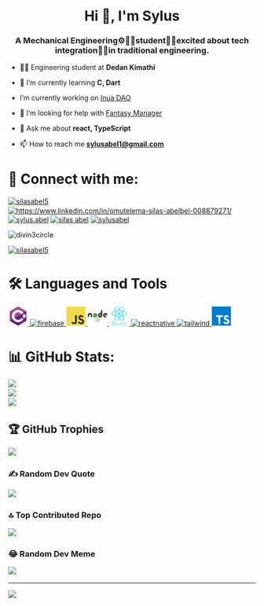 
<h1 align="center">Hi 👋, I'm Sylus</h1>
<h3 align="center">A Mechanical Engineering⚙️👷‍♂️student👨‍🎓excited about tech integration👨‍💻in traditional engineering.</h3>

- 👨‍🎓 Engineering student at **Dedan Kimathi**

- 🌱 I’m currently learning **C, Dart**

- I’m currently working on [Inua DAO](https://github.com/divin3circle/INUA-DAO-HOME)

- 🤝 I’m looking for help with [Fantasy Manager](https://github.com/divin3circle/fanatsyManager)

- 💬 Ask me about **react, TypeScript**

- 📫 How to reach me **sylusabel1@gmail.com**

# 🫴 Connect with me:</h3>
<p align="left">
<a href="https://twitter.com/silasabel5" target="blank"><img align="center" src="https://raw.githubusercontent.com/rahuldkjain/github-profile-readme-generator/master/src/images/icons/Social/twitter.svg" alt="silasabel5" height="30" width="40" /></a>
<a href="https://linkedin.com/in/https://www.linkedin.com/in/omutelema-silas-abelbel-008879271/" target="blank"><img align="center" src="https://raw.githubusercontent.com/rahuldkjain/github-profile-readme-generator/master/src/images/icons/Social/linked-in-alt.svg" alt="https://www.linkedin.com/in/omutelema-silas-abelbel-008879271/" height="30" width="40" /></a>
<a href="https://instagram.com/sylus.abel" target="blank"><img align="center" src="https://raw.githubusercontent.com/rahuldkjain/github-profile-readme-generator/master/src/images/icons/Social/instagram.svg" alt="sylus.abel" height="30" width="40" /></a>
<a href="https://dribbble.com/silas abel" target="blank"><img align="center" src="https://raw.githubusercontent.com/rahuldkjain/github-profile-readme-generator/master/src/images/icons/Social/dribbble.svg" alt="silas abel" height="30" width="40" /></a>
<a href="https://www.leetcode.com/sylusabel" target="blank"><img align="center" src="https://raw.githubusercontent.com/rahuldkjain/github-profile-readme-generator/master/src/images/icons/Social/leet-code.svg" alt="sylusabel" height="30" width="40" /></a>
</p>

<p align="left"> <img src="https://komarev.com/ghpvc/?username=divin3circle&label=Profile%20views&color=0e75b6&style=flat" alt="divin3circle" /> </p>

<p align="left"> <a href="https://twitter.com/silasabel5" target="blank"><img src="https://img.shields.io/twitter/follow/silasabel5?logo=twitter&style=for-the-badge" alt="silasabel5" /></a> </p>


# 🛠 Languages and Tools
<p align="left"> <a href="https://www.w3schools.com/cs/" target="_blank" rel="noreferrer"> <img src="https://raw.githubusercontent.com/devicons/devicon/master/icons/csharp/csharp-original.svg" alt="csharp" width="40" height="40"/> </a> <a href="https://firebase.google.com/" target="_blank" rel="noreferrer"> <img src="https://www.vectorlogo.zone/logos/firebase/firebase-icon.svg" alt="firebase" width="40" height="40"/> </a> <a href="https://developer.mozilla.org/en-US/docs/Web/JavaScript" target="_blank" rel="noreferrer"> <img src="https://raw.githubusercontent.com/devicons/devicon/master/icons/javascript/javascript-original.svg" alt="javascript" width="40" height="40"/> </a> <a href="https://nodejs.org" target="_blank" rel="noreferrer"> <img src="https://raw.githubusercontent.com/devicons/devicon/master/icons/nodejs/nodejs-original-wordmark.svg" alt="nodejs" width="40" height="40"/> </a> <a href="https://reactjs.org/" target="_blank" rel="noreferrer"> <img src="https://raw.githubusercontent.com/devicons/devicon/master/icons/react/react-original-wordmark.svg" alt="react" width="40" height="40"/> </a> <a href="https://reactnative.dev/" target="_blank" rel="noreferrer"> <img src="https://reactnative.dev/img/header_logo.svg" alt="reactnative" width="40" height="40"/> </a> <a href="https://tailwindcss.com/" target="_blank" rel="noreferrer"> <img src="https://www.vectorlogo.zone/logos/tailwindcss/tailwindcss-icon.svg" alt="tailwind" width="40" height="40"/> </a> <a href="https://www.typescriptlang.org/" target="_blank" rel="noreferrer"> <img src="https://raw.githubusercontent.com/devicons/devicon/master/icons/typescript/typescript-original.svg" alt="typescript" width="40" height="40"/> </a> </p>

# 📊 GitHub Stats:
![](https://github-readme-stats.vercel.app/api?username=divin3circle&theme=react&hide_border=true&include_all_commits=false&count_private=true)<br/>
![](https://github-readme-streak-stats.herokuapp.com/?user=divin3circle&theme=react&hide_border=true)<br/>
![](https://github-readme-stats.vercel.app/api/top-langs/?username=divin3circle&theme=react&hide_border=true&include_all_commits=false&count_private=true&layout=compact)

## 🏆 GitHub Trophies
![](https://github-profile-trophy.vercel.app/?username=divin3circle&theme=radical&no-frame=true&no-bg=false&margin-w=4)

### ✍️ Random Dev Quote
![](https://quotes-github-readme.vercel.app/api?type=vetical&theme=tokyonight)

### 🔝 Top Contributed Repo
![](https://github-contributor-stats.vercel.app/api?username=divin3circle&limit=5&theme=dark&combine_all_yearly_contributions=true)

### 😂 Random Dev Meme
<img src='https://memetodo.vercel.app/' style="height: 400px;"/>

---
[![](https://visitcount.itsvg.in/api?id=divin3circle&icon=1&color=11)](https://visitcount.itsvg.in)

<!-- Proudly created with GPRM ( https://gprm.itsvg.in ) -->
